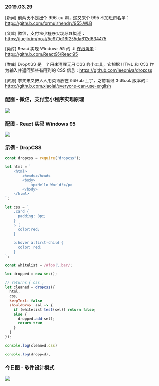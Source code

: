 ### 2019.03.29

[新闻] 前两天不是出个 996.icu 嘛，这又来个 995 不加班的名单：<https://github.com/formulahendry/955.WLB>

[文章] 微信，支付宝小程序实现原理概述：<https://juejin.im/post/5c970d16f265da612d634475>

[类库] React 实现 Windows 95 的 UI [在线演示](https://react95.github.io/React95/?selectedKind=Icon&selectedStory=default&full=0&addons=1&stories=1&panelRight=0&addonPanel=clippy%2Fpanel)：<https://github.com/React95/React95>

[类库] DropCSS 是一个用来清理无用 CSS 的小工具，它根据 HTML 和 CSS 作为输入并返回那些有用到的 CSS 信息：<https://github.com/leeoniya/dropcss>

[资源] 李笑来又把人人用英语放在 GitHub 上了，之前看过 GitBook 版本的：<https://github.com/xiaolai/everyone-can-use-english>

### 配图 -  微信，支付宝小程序实现原理
![](https://user-gold-cdn.xitu.io/2019/3/24/169ae0b5c738ad1b?imageView2/0/w/1280/h/960/format/webp/ignore-error/1)

### 配图 -  React 实现 Windows 95
![](https://ws1.sinaimg.cn/large/62bfa70bly1g1jk6zwnouj21tc15egth.jpg)

### 示例 - DropCSS
```js
const dropcss = require("dropcss");

let html = `
    <html>
        <head></head>
        <body>
            <p>Hello World!</p>
        </body>
    </html>
`;

let css = `
    .card {
      padding: 8px;
    }
    p {
      color:red;
    }

    p:hover a:first-child {
      color: red;
    }
`;

const whitelist = /#foo|\.bar/;

let dropped = new Set();

// returns { css }
let cleaned = dropcss({
  html,
  css,
  keepText: false,
  shouldDrop: sel => {
    if (whitelist.test(sel)) return false;
    else {
      dropped.add(sel);
      return true;
    }
  }
});

console.log(cleaned.css);

console.log(dropped);
```

### 今日图 - 软件设计模式
![](https://user-gold-cdn.xitu.io/2019/3/29/169c77bb17bcd5ca?imageView2/2/w/800/q/100)
